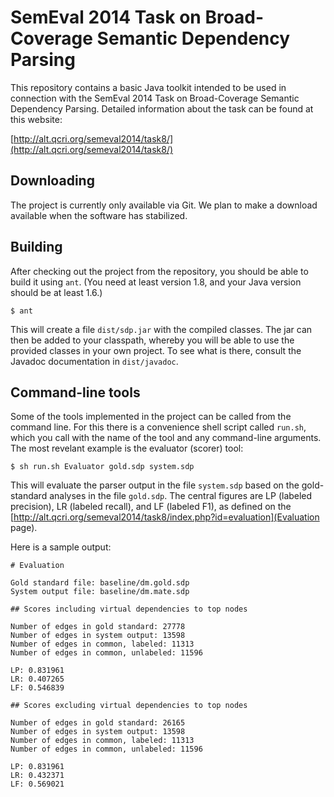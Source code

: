 # SemEval 2014 Task on Broad-Coverage Semantic Dependency Parsing

This repository contains a basic Java toolkit intended to be used in connection with the SemEval 2014 Task on Broad-Coverage Semantic Dependency Parsing. Detailed information about the task can be found at this website:

[http://alt.qcri.org/semeval2014/task8/](http://alt.qcri.org/semeval2014/task8/)

## Downloading

The project is currently only available via Git. We plan to make a download available when the software has stabilized.

## Building

After checking out the project from the repository, you should be able to build it using `ant`. (You need at least version 1.8, and your Java version should be at least 1.6.)

	$ ant

This will create a file `dist/sdp.jar` with the compiled classes. The jar can then be added to your classpath, whereby you will be able to use the provided classes in your own project. To see what is there, consult the Javadoc documentation in `dist/javadoc`.

## Command-line tools

Some of the tools implemented in the project can be called from the command line. For this there is a convenience shell script called `run.sh`, which you call with the name of the tool and any command-line arguments. The most revelant example is the evaluator (scorer) tool:

	$ sh run.sh Evaluator gold.sdp system.sdp

This will evaluate the parser output in the file `system.sdp` based on the gold-standard analyses in the file `gold.sdp`. The central figures are LP (labeled precision), LR (labeled recall), and LF (labeled F1), as defined on the [http://alt.qcri.org/semeval2014/task8/index.php?id=evaluation](Evaluation page).

Here is a sample output:

	# Evaluation
	
	Gold standard file: baseline/dm.gold.sdp
	System output file: baseline/dm.mate.sdp
	
	## Scores including virtual dependencies to top nodes
	
	Number of edges in gold standard: 27778
	Number of edges in system output: 13598
	Number of edges in common, labeled: 11313
	Number of edges in common, unlabeled: 11596
	
	LP: 0.831961
	LR: 0.407265
	LF: 0.546839
	
	## Scores excluding virtual dependencies to top nodes
	
	Number of edges in gold standard: 26165
	Number of edges in system output: 13598
	Number of edges in common, labeled: 11313
	Number of edges in common, unlabeled: 11596
	
	LP: 0.831961
	LR: 0.432371
	LF: 0.569021
